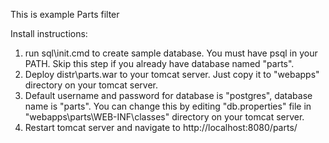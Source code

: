 This is example Parts filter

Install instructions:
1. run sql\init.cmd to create sample database. You must have psql in your PATH. Skip this step if you already have database named "parts".
2. Deploy distr\parts.war to your tomcat server. Just copy it to "webapps" directory on your tomcat server.
3. Default username and password for database is "postgres", database name is "parts". You can change this by editing "db.properties" file in "webapps\parts\WEB-INF\classes" directory on your tomcat server.
4. Restart tomcat server and navigate to http://localhost:8080/parts/